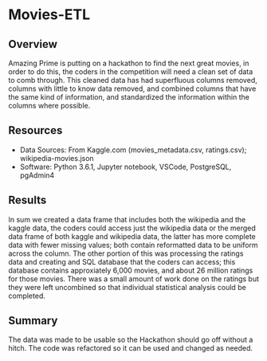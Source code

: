 # Movies-ETL
## Overview 
Amazing Prime is putting on a hackathon to find the next great movies, in order to do this, the coders in the competition will need a clean set of data to comb through. This cleaned data has had superfluous columns removed, columns with little to know data removed, and combined columns that have the same kind of information, and standardized the information within the columns where possible.
## Resources
- Data Sources: From Kaggle.com (movies_metadata.csv, ratings.csv); wikipedia-movies.json
- Software: Python 3.6.1, Jupyter notebook, VSCode, PostgreSQL, pgAdmin4

## Results
In sum we created a data frame that includes both the wikipedia and the kaggle data, the coders could access just the wikipedia data or the merged data frame of both kaggle and wikipedia data, the latter has more complete data with fewer missing values; both contain reformatted data to be uniform across the column. The other portion of this was processing the ratings data and creating and SQL database that the coders can access; this database contains approxiately 6,000 movies, and about 26 million ratings for those movies. There was a small amount of work done on the ratings but they were left uncombined so that individual statistical analysis could be completed.

## Summary 
The data was made to be usable so the Hackathon should go off without a hitch. The code was refactored so it can be used and changed as needed. 
